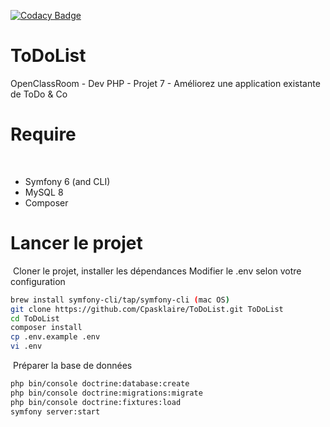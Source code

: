 [![Codacy Badge](https://app.codacy.com/project/badge/Grade/f8484e8d9d9c46a995760a5f33b997c3)](https://www.codacy.com/gh/Cpasklaire/ToDoList/dashboard?utm_source=github.com&amp;utm_medium=referral&amp;utm_content=Cpasklaire/ToDoList&amp;utm_campaign=Badge_Grade)

# ToDoList
 OpenClassRoom - Dev PHP - Projet 7 - Améliorez une application existante de ToDo & Co
​
# Require
​
- Symfony 6 (and CLI)
- MySQL 8
- Composer
​
# Lancer le projet
​
Cloner le projet, installer les dépendances
Modifier le .env selon votre configuration
​
```bash
brew install symfony-cli/tap/symfony-cli (mac OS)
git clone https://github.com/Cpasklaire/ToDoList.git ToDoList
cd ToDoList
composer install
cp .env.example .env
vi .env
```
​
Préparer la base de données
​
```bash
php bin/console doctrine:database:create
php bin/console doctrine:migrations:migrate
php bin/console doctrine:fixtures:load
symfony server:start
```